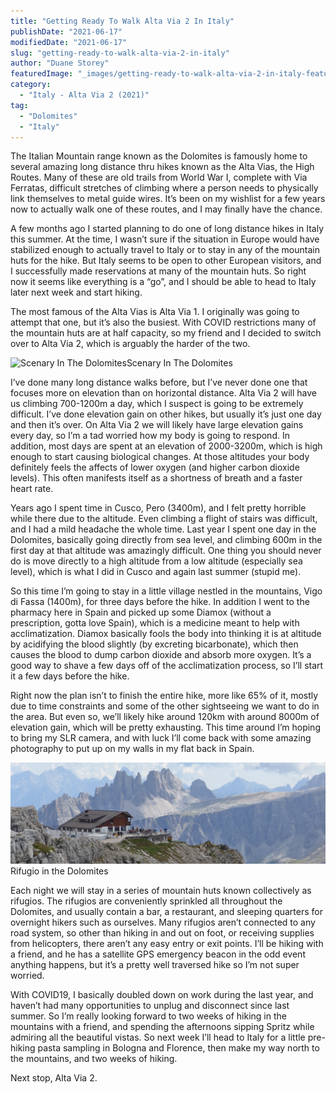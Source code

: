 ```yaml
---
title: "Getting Ready To Walk Alta Via 2 In Italy"
publishDate: "2021-06-17"
modifiedDate: "2021-06-17"
slug: "getting-ready-to-walk-alta-via-2-in-italy"
author: "Duane Storey"
featuredImage: "_images/getting-ready-to-walk-alta-via-2-in-italy-featured.jpg"
category:
  - "Italy - Alta Via 2 (2021)"
tag:
  - "Dolomites"
  - "Italy"
---
```


The Italian Mountain range known as the Dolomites is famously home to several amazing long distance thru hikes known as the Alta Vias, the High Routes. Many of these are old trails from World War I, complete with Via Ferratas, difficult stretches of climbing where a person needs to physically link themselves to metal guide wires. It’s been on my wishlist for a few years now to actually walk one of these routes, and I may finally have the chance.

A few months ago I started planning to do one of long distance hikes in Italy this summer. At the time, I wasn’t sure if the situation in Europe would have stabilized enough to actually travel to Italy or to stay in any of the mountain huts for the hike. But Italy seems to be open to other European visitors, and I successfully made reservations at many of the mountain huts. So right now it seems like everything is a “go”, and I should be able to head to Italy later next week and start hiking.

The most famous of the Alta Vias is Alta Via 1. I originally was going to attempt that one, but it’s also the busiest. With COVID restrictions many of the mountain huts are at half capacity, so my friend and I decided to switch over to Alta Via 2, which is arguably the harder of the two.

![Scenary In The Dolomites](_images/getting-ready-to-walk-alta-via-2-in-italy-1.jpg)Scenary In The Dolomites



I’ve done many long distance walks before, but I’ve never done one that focuses more on elevation than on horizontal distance. Alta Via 2 will have us climbing 700-1200m a day, which I suspect is going to be extremely difficult. I’ve done elevation gain on other hikes, but usually it’s just one day and then it’s over. On Alta Via 2 we will likely have large elevation gains every day, so I’m a tad worried how my body is going to respond. In addition, most days are spent at an elevation of 2000-3200m, which is high enough to start causing biological changes. At those altitudes your body definitely feels the affects of lower oxygen (and higher carbon dioxide levels). This often manifests itself as a shortness of breath and a faster heart rate.

Years ago I spent time in Cusco, Pero (3400m), and I felt pretty horrible while there due to the altitude. Even climbing a flight of stairs was difficult, and I had a mild headache the whole time. Last year I spent one day in the Dolomites, basically going directly from sea level, and climbing 600m in the first day at that altitude was amazingly difficult. One thing you should never do is move directly to a high altitude from a low altitude (especially sea level), which is what I did in Cusco and again last summer (stupid me).

So this time I’m going to stay in a little village nestled in the mountains, Vigo di Fassa (1400m), for three days before the hike. In addition I went to the pharmacy here in Spain and picked up some Diamox (without a prescription, gotta love Spain), which is a medicine meant to help with acclimatization. Diamox basically fools the body into thinking it is at altitude by acidifying the blood slightly (by excreting bicarbonate), which then causes the blood to dump carbon dioxide and absorb more oxygen. It’s a good way to shave a few days off of the acclimatization process, so I’ll start it a few days before the hike.

Right now the plan isn’t to finish the entire hike, more like 65% of it, mostly due to time constraints and some of the other sightseeing we want to do in the area. But even so, we’ll likely hike around 120km with around 8000m of elevation gain, which will be pretty exhausting. This time around I’m hoping to bring my SLR camera, and with luck I’ll come back with some amazing photography to put up on my walls in my flat back in Spain.

![Rifugio in the Dolomites](_images/getting-ready-to-walk-alta-via-2-in-italy-2.png)Rifugio in the Dolomites



Each night we will stay in a series of mountain huts known collectively as rifugios. The rifugios are conveniently sprinkled all throughout the Dolomites, and usually contain a bar, a restaurant, and sleeping quarters for overnight hikers such as ourselves. Many rifugios aren’t connected to any road system, so other than hiking in and out on foot, or receiving supplies from helicopters, there aren’t any easy entry or exit points. I’ll be hiking with a friend, and he has a satellite GPS emergency beacon in the odd event anything happens, but it’s a pretty well traversed hike so I’m not super worried.

With COVID19, I basically doubled down on work during the last year, and haven’t had many opportunities to unplug and disconnect since last summer. So I’m really looking forward to two weeks of hiking in the mountains with a friend, and spending the afternoons sipping Spritz while admiring all the beautiful vistas. So next week I’ll head to Italy for a little pre-hiking pasta sampling in Bologna and Florence, then make my way north to the mountains, and two weeks of hiking.

Next stop, Alta Via 2.